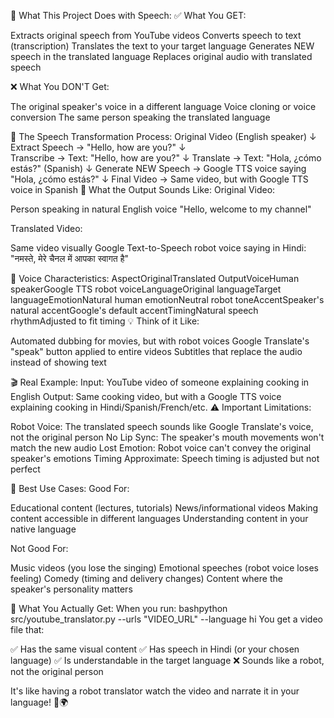 🎤 What This Project Does with Speech:
✅ What You GET:

Extracts original speech from YouTube videos
Converts speech to text (transcription)
Translates the text to your target language
Generates NEW speech in the translated language
Replaces original audio with translated speech

❌ What You DON'T Get:

The original speaker's voice in a different language
Voice cloning or voice conversion
The same person speaking the translated language

🔄 The Speech Transformation Process:
Original Video (English speaker) 
    ↓
Extract Speech → "Hello, how are you?"
    ↓  
Transcribe → Text: "Hello, how are you?"
    ↓
Translate → Text: "Hola, ¿cómo estás?" (Spanish)
    ↓
Generate NEW Speech → Google TTS voice saying "Hola, ¿cómo estás?"
    ↓
Final Video → Same video, but with Google TTS voice in Spanish
🎯 What the Output Sounds Like:
Original Video:

Person speaking in natural English voice
"Hello, welcome to my channel"

Translated Video:

Same video visually
Google Text-to-Speech robot voice saying in Hindi:
"नमस्ते, मेरे चैनल में आपका स्वागत है"

🤖 Voice Characteristics:
AspectOriginalTranslated OutputVoiceHuman speakerGoogle TTS robot voiceLanguageOriginal languageTarget languageEmotionNatural human emotionNeutral robot toneAccentSpeaker's natural accentGoogle's default accentTimingNatural speech rhythmAdjusted to fit timing
💡 Think of it Like:

Automated dubbing for movies, but with robot voices
Google Translate's "speak" button applied to entire videos
Subtitles that replace the audio instead of showing text

🎬 Real Example:
Input: YouTube video of someone explaining cooking in English
Output: Same cooking video, but with a Google TTS voice explaining cooking in Hindi/Spanish/French/etc.
⚠️ Important Limitations:

Robot Voice: The translated speech sounds like Google Translate's voice, not the original person
No Lip Sync: The speaker's mouth movements won't match the new audio
Lost Emotion: Robot voice can't convey the original speaker's emotions
Timing Approximate: Speech timing is adjusted but not perfect

🎯 Best Use Cases:
Good For:

Educational content (lectures, tutorials)
News/informational videos
Making content accessible in different languages
Understanding content in your native language

Not Good For:

Music videos (you lose the singing)
Emotional speeches (robot voice loses feeling)
Comedy (timing and delivery changes)
Content where the speaker's personality matters

🚀 What You Actually Get:
When you run:
bashpython src/youtube_translator.py --urls "VIDEO_URL" --language hi
You get a video file that:

✅ Has the same visual content
✅ Has speech in Hindi (or your chosen language)
✅ Is understandable in the target language
❌ Sounds like a robot, not the original person


It's like having a robot translator watch the video and narrate it in your language! 🤖🌍
